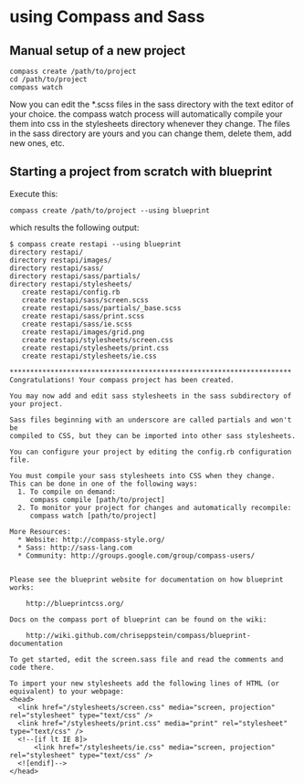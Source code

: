 # using Compass and Sass

## Manual setup of a new project

    compass create /path/to/project
    cd /path/to/project
    compass watch


Now you can edit the *.scss files in the sass directory with the text editor of your choice. the compass watch process will automatically compile your them into css in the stylesheets directory whenever they change. The files in the sass directory are yours and you can change them, delete them, add new ones, etc.


## Starting a project from scratch with blueprint

Execute this:

    compass create /path/to/project --using blueprint

which results the following output:

    $ compass create restapi --using blueprint
    directory restapi/ 
    directory restapi/images/ 
    directory restapi/sass/ 
    directory restapi/sass/partials/ 
    directory restapi/stylesheets/ 
       create restapi/config.rb 
       create restapi/sass/screen.scss 
       create restapi/sass/partials/_base.scss 
       create restapi/sass/print.scss 
       create restapi/sass/ie.scss 
       create restapi/images/grid.png 
       create restapi/stylesheets/screen.css 
       create restapi/stylesheets/print.css 
       create restapi/stylesheets/ie.css 

    *********************************************************************
    Congratulations! Your compass project has been created.

    You may now add and edit sass stylesheets in the sass subdirectory of your project.

    Sass files beginning with an underscore are called partials and won't be
    compiled to CSS, but they can be imported into other sass stylesheets.

    You can configure your project by editing the config.rb configuration file.

    You must compile your sass stylesheets into CSS when they change.
    This can be done in one of the following ways:
      1. To compile on demand:
         compass compile [path/to/project]
      2. To monitor your project for changes and automatically recompile:
         compass watch [path/to/project]

    More Resources:
      * Website: http://compass-style.org/
      * Sass: http://sass-lang.com
      * Community: http://groups.google.com/group/compass-users/


    Please see the blueprint website for documentation on how blueprint works:

        http://blueprintcss.org/

    Docs on the compass port of blueprint can be found on the wiki:

        http://wiki.github.com/chriseppstein/compass/blueprint-documentation

    To get started, edit the screen.sass file and read the comments and code there.

    To import your new stylesheets add the following lines of HTML (or equivalent) to your webpage:
    <head>
      <link href="/stylesheets/screen.css" media="screen, projection" rel="stylesheet" type="text/css" />
      <link href="/stylesheets/print.css" media="print" rel="stylesheet" type="text/css" />
      <!--[if lt IE 8]>
          <link href="/stylesheets/ie.css" media="screen, projection" rel="stylesheet" type="text/css" />
      <![endif]-->
    </head>